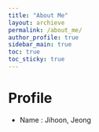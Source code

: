 ```yaml
---
title: "About Me"
layout: archieve
permalink: /about_me/
author_profile: true
sidebar_main: true
toc: true
toc_sticky: true
---
```

# Profile


- Name : Jihoon, Jeong
